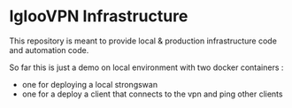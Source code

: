 # IglooVPN Infrastructure

This repository is meant to provide local & production infrastructure code and automation code.

So far this is just a demo on local environment with two docker containers :
- one for deploying a local strongswan
- one for a deploy a client that connects to the vpn and ping other clients